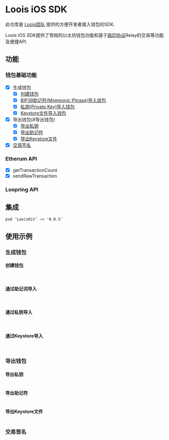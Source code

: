 # Loois iOS SDK

此仓库是 [Loois团队](https://github.com/LOOIS-IO/) 提供的方便开发者接入钱包的SDK. 

Loois iOS SDK提供了常规的以太坊钱包功能和基于[路印协议](https://loopring.org/)Relay的交易等功能及便捷API.

## 功能

### 钱包基础功能
- [x] 生成钱包
  - [x] [创建钱包](#创建钱包)
  - [x] [BIP39助记符(Mnemonic Phrase)导入钱包](#通过助记词导入)
  - [x] [私钥(Private Key)导入钱包](#通过私钥导入)
  - [x] [Keystore文件导入钱包](#通过Keystore导入)
- [x] 导出钱包(#导出钱包)
  - [x] [导出私钥](#导出私钥)
  - [x] [导出助记符](#导出助记符)
  - [x] [导出Keystore文件](#导出Keystore文件)
- [x] [交易签名](#交易签名)

### Etherum API
- [x] getTransactionCount
- [x] sendRawTransaction

### Loopring API


## 集成

```
pod 'LooisKit' ~> '0.0.5'
```

## 使用示例

### 生成钱包

#### 创建钱包
  
  ```swift
    
  ```

#### 通过助记词导入
  
  ```swift
    
  ```
    
#### 通过私钥导入
  
  ```swift
    
  ```
    
#### 通过Keystore导入
  
  ```swift
    
  ```

### 导出钱包

#### 导出私钥
  
  ```swift
  
  ```
  
#### 导出助记符
  
  ```swift
  
  ```
  
#### 导出Keystore文件
  
  ```swift
  
  ```

### 交易签名

```swift

```



